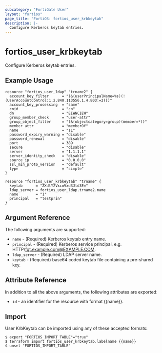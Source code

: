 ```yaml
---
subcategory: "FortiGate User"
layout: "fortios"
page_title: "FortiOS: fortios_user_krbkeytab"
description: |-
  Configure Kerberos keytab entries.
---
```


# fortios_user_krbkeytab
Configure Kerberos keytab entries.

## Example Usage

```hcl
resource "fortios_user_ldap" "trname2" {
  account_key_filter      = "(&(userPrincipalName=%s)(!(UserAccountControl:1.2.840.113556.1.4.803:=2)))"
  account_key_processing  = "same"
  cnid                    = "cn"
  dn                      = "EIWNCIEW"
  group_member_check      = "user-attr"
  group_object_filter     = "(&(objectcategory=group)(member=*))"
  member_attr             = "memberOf"
  name                    = "s1"
  password_expiry_warning = "disable"
  password_renewal        = "disable"
  port                    = 389
  secure                  = "disable"
  server                  = "1.1.1.1"
  server_identity_check   = "disable"
  source_ip               = "0.0.0.0"
  ssl_min_proto_version   = "default"
  type                    = "simple"
}

resource "fortios_user_krbkeytab" "trname" {
  keytab      = "ZXdlY2VxcmVxd3Jld3E="
  ldap_server = fortios_user_ldap.trname2.name
  name        = "1"
  principal   = "testprin"
}
```

## Argument Reference

The following arguments are supported:

* `name` - (Required) Kerberos keytab entry name.
* `principal` - (Required) Kerberos service principal, e.g. HTTP/fgt.example.com@EXAMPLE.COM.
* `ldap_server` - (Required) LDAP server name.
* `keytab` - (Required) base64 coded keytab file containing a pre-shared key.


## Attribute Reference

In addition to all the above arguments, the following attributes are exported:
* `id` - an identifier for the resource with format {{name}}.

## Import

User KrbKeytab can be imported using any of these accepted formats:
```
$ export "FORTIOS_IMPORT_TABLE"="true"
$ terraform import fortios_user_krbkeytab.labelname {{name}}
$ unset "FORTIOS_IMPORT_TABLE"
```

